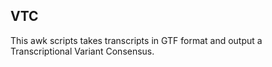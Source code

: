 ## VTC

This awk scripts takes transcripts in GTF format and output a Transcriptional Variant Consensus.
